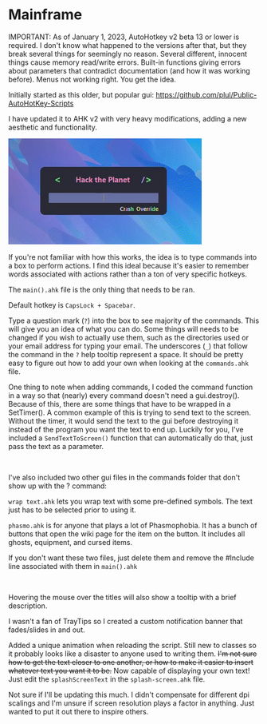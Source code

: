 # Mainframe

IMPORTANT: As of January 1, 2023, AutoHotkey v2 beta 13 or lower is required. I don't know what happened to the versions after that, but they break several things for seemingly no reason. Several different, innocent things cause memory read/write errors. Built-in functions giving errors about parameters that contradict documentation (and how it was working before). Menus not working right. You get the idea.

Initially started as this older, but popular gui: https://github.com/plul/Public-AutoHotKey-Scripts

I have updated it to AHK v2 with very heavy modifications, adding a new aesthetic and functionality.

![](https://github.com/CrashGit/Mainframe/blob/main/gui.gif)

If you're not familiar with how this works, the idea is to type commands into a box to perform actions. I find this ideal because it's easier to remember words associated with actions rather than a ton of very specific hotkeys.

The `main().ahk` file is the only thing that needs to be ran.

Default hotkey is `CapsLock + Spacebar`.

Type a question mark (`?`) into the box to see majority of the commands. This will give you an idea of what you can do. Some things will needs to be changed if you wish to actually use them, such as the directories used or your email address for typing your email. The underscores (`_`) that follow the command in the `?` help tooltip represent a space. It should be pretty easy to figure out how to add your own when looking at the `commands.ahk` file.

One thing to note when adding commands, I coded the command function in a way so that (nearly) every command doesn't need a gui.destroy(). Because of this, there are some things that have to be wrapped in a SetTimer(). A common example of this is trying to send text to the screen. Without the timer, it would send the text to the gui before destroying it instead of the program you want the text to end up. Luckily for you, I've included a `SendTextToScreen()` function that can automatically do that, just pass the text as a parameter.

&nbsp;

I've also included two other gui files in the commands folder that don't show up with the ? command:

`wrap text.ahk` lets you wrap text with some pre-defined symbols. The text just has to be selected prior to using it.

`phasmo.ahk` is for anyone that plays a lot of Phasmophobia. It has a bunch of buttons that open the wiki page for the item on the button. It includes all ghosts, equipment, and cursed items.

If you don't want these two files, just delete them and remove the #Include line associated with them in `main().ahk`

&nbsp;

Hovering the mouse over the titles will also show a tooltip with a brief description.

I wasn't a fan of TrayTips so I created a custom notification banner that fades/slides in and out.

Added a unique animation when reloading the script. Still new to classes so it probably looks like a disaster to anyone used to writing them. ~~I'm not sure how to get the text closer to one another, or how to make it easier to insert whatever text you want it to be.~~ Now capable of displaying your own text! Just edit the `splashScreenText` in the `splash-screen.ahk` file.

Not sure if I'll be updating this much. I didn't compensate for different dpi scalings and I'm unsure if screen resolution plays a factor in anything. Just wanted to put it out there to inspire others.
